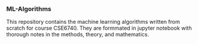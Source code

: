 ### ML-Algorithms

This repository contains the machine learning algorithms written from scratch for course CSE6740. They are formmated in jupyter notebook with thorough notes in the methods, theory, and mathematics.
